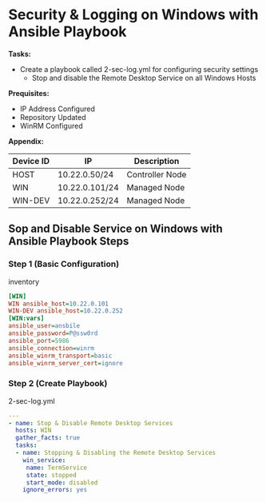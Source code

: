 # Security & Logging on Windows with Ansible Playbook

**Tasks:**

- Create a playbook called 2-sec-log.yml for configuring security settings
  - Stop and disable the Remote Desktop Service on all Windows Hosts

**Prequisites:**

- IP Address Configured
- Repository Updated
- WinRM Configured

**Appendix:** 

| Device ID | IP             | Description     |
| --------- | -------------- | --------------- |
| HOST      | 10.22.0.50/24  | Controller Node |
| WIN       | 10.22.0.101/24 | Managed Node    |
| WIN-DEV   | 10.22.0.252/24 | Managed Node    |

## Sop and Disable Service on Windows with Ansible Playbook Steps

### Step 1 (Basic Configuration)

inventory

```ini
[WIN]
WIN ansible_host=10.22.0.101
WIN-DEV ansible_host=10.22.0.252
[WIN:vars]
ansible_user=ansbile
ansible_password=P@ssw0rd
ansible_port=5986
ansible_connection=winrm
ansible_winrm_transport=basic
ansible_winrm_server_cert=ignore
```

### Step 2 (Create Playbook)

2-sec-log.yml

```yaml
---
- name: Stop & Disable Remote Desktop Services 
  hosts: WIN
  gather_facts: true
  tasks:
  - name: Stopping & Disabling the Remote Desktop Services
    win_service:
     name: TermService
     state: stopped
     start_mode: disabled
    ignore_errors: yes
```

